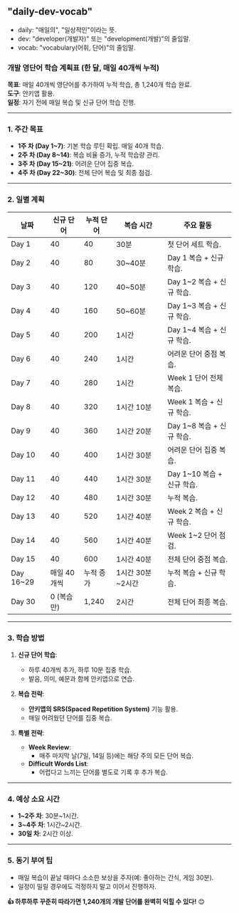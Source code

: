 ## "daily-dev-vocab"
- daily: "매일의", "일상적인"이라는 뜻.
- dev: "developer(개발자)" 또는 "development(개발)"의 줄임말.
- vocab: "vocabulary(어휘, 단어)"의 줄임말.

### 개발 영단어 학습 계획표 (한 달, 매일 40개씩 누적)

**목표**: 매일 40개씩 영단어를 추가하여 누적 학습, 총 1,240개 학습 완료.  
**도구**: 안키앱 활용.  
**일정**: 자기 전에 매일 복습 및 신규 단어 학습 진행.

---

### **1. 주간 목표**
- **1주 차 (Day 1~7)**: 기본 학습 루틴 확립. 매일 40개 학습.  
- **2주 차 (Day 8~14)**: 복습 비율 증가, 누적 학습량 관리.  
- **3주 차 (Day 15~21)**: 어려운 단어 집중 복습.  
- **4주 차 (Day 22~30)**: 전체 단어 복습 및 최종 점검.  

---

### **2. 일별 계획**
| **날짜** | **신규 단어** | **누적 단어** | **복습 시간** | **주요 활동** |
|----------|---------------|---------------|---------------|----------------|
| Day 1    | 40            | 40            | 30분          | 첫 단어 세트 학습. |
| Day 2    | 40            | 80            | 30~40분       | Day 1 복습 + 신규 학습. |
| Day 3    | 40            | 120           | 40~50분       | Day 1~2 복습 + 신규 학습. |
| Day 4    | 40            | 160           | 50~60분       | Day 1~3 복습 + 신규 학습. |
| Day 5    | 40            | 200           | 1시간         | Day 1~4 복습 + 신규 학습. |
| Day 6    | 40            | 240           | 1시간         | 어려운 단어 중점 복습. |
| Day 7    | 40            | 280           | 1시간         | Week 1 단어 전체 복습. |
| Day 8    | 40            | 320           | 1시간 10분    | Week 1 복습 + 신규 학습. |
| Day 9    | 40            | 360           | 1시간 20분    | Day 1~8 복습 + 신규 학습. |
| Day 10   | 40            | 400           | 1시간 30분    | 어려운 단어 집중 복습. |
| Day 11   | 40            | 440           | 1시간 30분    | Day 1~10 복습 + 신규 학습. |
| Day 12   | 40            | 480           | 1시간 30분    | 누적 복습. |
| Day 13   | 40            | 520           | 1시간 40분    | Week 2 복습 + 신규 학습. |
| Day 14   | 40            | 560           | 1시간 40분    | Week 1~2 단어 점검. |
| Day 15   | 40            | 600           | 1시간 40분    | 전체 단어 중점 복습. |
| Day 16~29| 매일 40개씩   | 누적 증가     | 1시간 30분~2시간 | 누적 복습 + 신규 학습. |
| Day 30   | 0 (복습만)    | 1,240         | 2시간         | 전체 단어 최종 복습. |

---

### **3. 학습 방법**
1. **신규 단어 학습**:
   - 하루 40개씩 추가, 하루 10분 집중 학습.
   - 발음, 의미, 예문과 함께 안키앱으로 연습.

2. **복습 전략**:
   - **안키앱의 SRS(Spaced Repetition System)** 기능 활용.
   - 매일 어려웠던 단어를 집중 복습.

3. **특별 전략**:
   - **Week Review**:
     - 매주 마지막 날(7일, 14일 등)에는 해당 주의 모든 단어 복습.
   - **Difficult Words List**:
     - 어렵다고 느끼는 단어를 별도로 기록 후 추가 복습.

---

### **4. 예상 소요 시간**
- **1~2주 차**: 30분~1시간.  
- **3~4주 차**: 1시간~2시간.  
- **30일 차**: 2시간 이상.  

---

### **5. 동기 부여 팁**
- 매일 복습이 끝날 때마다 소소한 보상을 주자(예: 좋아하는 간식, 게임 30분).  
- 일정이 밀릴 경우에도 걱정하지 말고 이어서 진행하자.  

**👍 하루하루 꾸준히 따라가면 1,240개의 개발 단어를 완벽히 익힐 수 있다!** 😊
